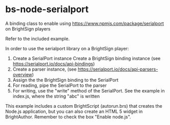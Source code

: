# bs-node-serialport
A binding class to enable using https://www.npmjs.com/package/serialport on BrightSign players

Refer to the included example. 

In order to use the serialport library on a BrightSign player:

1. Create a SerialPort instance Create a BrightSign binding instance (see https://serialport.io/docs/api-bindings)
2. Create a parser instance, (see https://serialport.io/docs/api-parsers-overview)
3. Assign the the BrightSign binding to the SerialPort
4. For reading, pipe the SerialPort to the parser
5. For writing, use the "write" method of the SerialPort. See the example in index.js, where the string "abc" is written

This example includes a custom BrightScript (autorun.brs) that creates the Node.js application, but you can also create an HTML 5 widget in BrightAuthor. Remember to check the box "Enable node.js".
